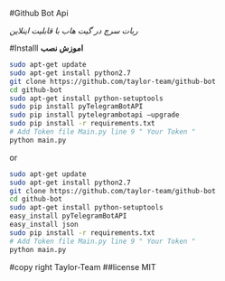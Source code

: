 #Github Bot Api

<i>
ربات سرچ در گیت هاب با قابلیت اینلاین
</i>

#Installl
<b> اموزش نصب</b>
```sh
sudo apt-get update
sudo apt-get install python2.7
git clone https://github.com/taylor-team/github-bot
cd github-bot
sudo apt-get install python-setuptools
sudo pip install pyTelegramBotAPI
sudo pip install pytelegrambotapi —upgrade
sudo pip install -r requirements.txt
# Add Token file Main.py line 9 " Your Token "
python main.py
```
or 
```sh
sudo apt-get update
sudo apt-get install python2.7
git clone https://github.com/taylor-team/github-bot
cd github-bot
sudo apt-get install python-setuptools
easy_install pyTelegramBotAPI
easy_install json
sudo pip install -r requirements.txt
# Add Token file Main.py line 9 " Your Token "
python main.py
```
#copy right Taylor-Team
##license MIT
